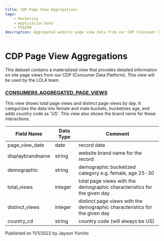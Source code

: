 ```yaml
---
title: CDP Page View Aggregations
tags:
    - Marketing
    - Application Data
    - FUSION
description: Aggregated website page view data from our CDP (Consumer Data Platform) 
---
```


# CDP Page View Aggregations
This dataset contains a materialized view that provides detailed information on site page views from our CDP (Consumer Data Platform). This view will be used by the LOLA team.

### **[CONSUMERS.AGGREGATED_PAGE_VIEWS](https://app.snowflake.com/east-us-2.azure/abinbev_naz/#/data/databases/ABI_WH/schemas/CONSUMERS/view/AGGREGATED_PAGE_VIEWS)**
This view shows total page views and distinct page views by day. It categorizes the data into female and male buckets, bucketizes age, and adds country code as 'US'. This view also shows the brand name for these interactions.


| **Field Name** | **Data Type** | **Comment** |
| --- | --- | --- | 
|page_view_date|date|record date|	
|displaybrandname| string|website brand name for the record|
|demographic|string|demographic bucketized category e.g. female, age 25-30|
|total_views|integer|total page views with the demographic characteristics for the given day|
|distinct_views|integer|distinct page views with the demographic characteristics for the given day|
|country_cd|string|country code (will always be US)|

Published on 11/1/2022 by Jayson Yurcho
